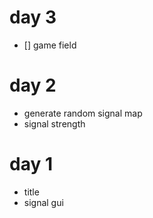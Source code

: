 # day 3
- [] game field
# day 2
- generate random signal map
- signal strength

# day 1
- title
- signal gui
